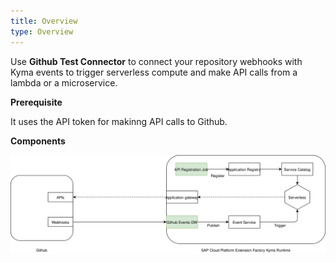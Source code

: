 ```yaml
---
title: Overview
type: Overview
---
```


Use **Github Test Connector** to connect your repository webhooks with Kyma events to trigger serverless compute and make API calls from a lambda or a microservice.

**Prerequisite**

It uses the API token for makinng API calls to Github.

**Components**

![architecture](./assets/github-connector.svg)
